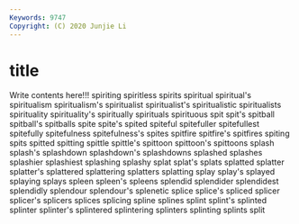 ```yaml
---
Keywords: 9747
Copyright: (C) 2020 Junjie Li
---
```


# title

Write contents here!!!
spiriting
spiritless 
spirits 
spiritual 
spiritual's 
spiritualism 
spiritualism's 
spiritualist 
spiritualist's 
spiritualistic 
spiritualists
spirituality 
spirituality's 
spiritually 
spirituals 
spirituous 
spit 
spit's 
spitball 
spitball's 
spitballs
spite 
spite's 
spited 
spiteful 
spitefuller 
spitefullest 
spitefully 
spitefulness 
spitefulness's 
spites
spitfire 
spitfire's 
spitfires 
spiting 
spits 
spitted 
spitting 
spittle 
spittle's 
spittoon
spittoon's 
spittoons 
splash 
splash's 
splashdown 
splashdown's 
splashdowns 
splashed 
splashes 
splashier
splashiest 
splashing 
splashy 
splat 
splat's 
splats 
splatted 
splatter 
splatter's 
splattered
splattering 
splatters 
splatting 
splay 
splay's 
splayed 
splaying 
splays 
spleen 
spleen's
spleens 
splendid 
splendider 
splendidest 
splendidly 
splendour 
splendour's 
splenetic 
splice 
splice's
spliced 
splicer 
splicer's 
splicers 
splices 
splicing 
spline 
splines 
splint 
splint's
splinted 
splinter 
splinter's 
splintered 
splintering 
splinters 
splinting 
splints 
split 
